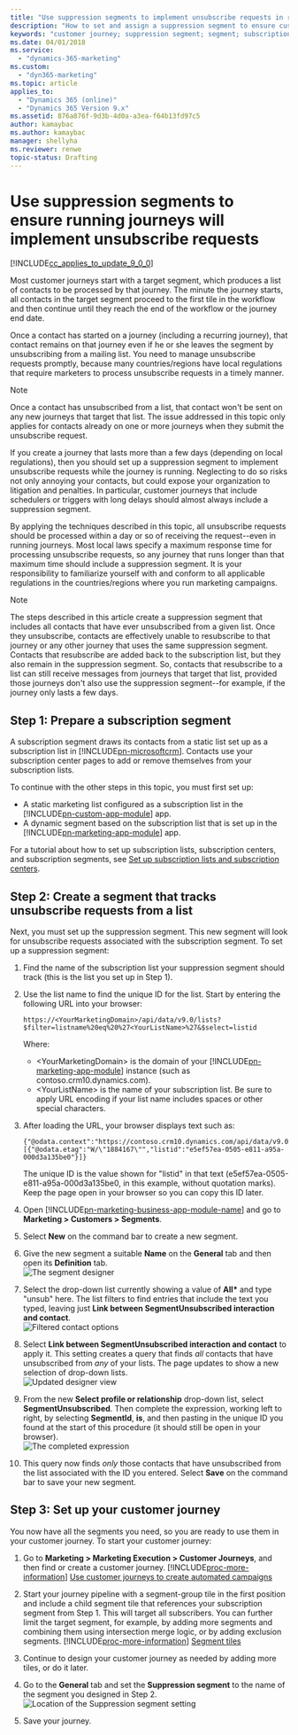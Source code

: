 ```yaml
---
title: "Use suppression segments to implement unsubscribe requests in running journeys (Dynamics 365 for Marketing) | Microsoft Docs "
description: "How to set and assign a suppression segment to ensure customer journeys in Dynamics 365 for Marketing implement unsubscribe requests"
keywords: "customer journey; suppression segment; segment; subscriptions; unsubscribe"
ms.date: 04/01/2018
ms.service:
  - "dynamics-365-marketing"
ms.custom:
  - "dyn365-marketing"
ms.topic: article
applies_to:
  - "Dynamics 365 (online)"
  - "Dynamics 365 Version 9.x"
ms.assetid: 876a876f-9d3b-4d0a-a3ea-f64b13fd97c5
author: kamaybac
ms.author: kamaybac
manager: shellyha
ms.reviewer: renwe
topic-status: Drafting
---
```


# Use suppression segments to ensure running journeys will implement unsubscribe requests

[!INCLUDE[cc_applies_to_update_9_0_0](../includes/cc_applies_to_update_9_0_0.md)]

Most customer journeys start with a target segment, which produces a list of contacts to be processed by that journey. The minute the journey starts, all contacts in the target segment proceed to the first tile in the workflow and then continue until they reach the end of the workflow or the journey end date. 

Once a contact has started on a journey (including a recurring journey), that contact remains on that journey even if he or she leaves the segment by unsubscribing from a mailing list. You need to manage unsubscribe requests promptly, because many countries/regions have local regulations that require marketers to process unsubscribe requests in a timely manner. 

> [!NOTE]
> Once a contact has unsubscribed from a list, that contact won't be sent on any new journeys that target that list. The issue addressed in this topic only applies for contacts already on one or more journeys when they submit the unsubscribe request.

If you create a journey that lasts more than a few days (depending on local regulations), then you should set up a suppression segment to implement unsubscribe requests while the journey is running. Neglecting to do so risks not only annoying your contacts, but could expose your organization to litigation and penalties. In particular, customer journeys that include schedulers or triggers with long delays should almost always include a suppression segment.

By applying the techniques described in this topic, all unsubscribe requests should be processed within a day or so of receiving the request--even in running journeys. Most local laws specify a maximum response time for processing unsubscribe requests, so any journey that runs longer than that maximum time should include a suppression segment. It is your responsibility to familiarize yourself with and conform to all applicable regulations in the countries/regions where you run marketing campaigns.

> [!NOTE]
> The steps described in this article create a suppression segment that includes all contacts that have ever unsubscribed from a given list. Once they unsubscribe, contacts are effectively unable to resubscribe to that journey or any other journey that uses the same suppression segment. Contacts that resubscribe are added back to the subscription list, but they also remain in the suppression segment. So, contacts that resubscribe to a list can still receive messages from journeys that target that list, provided those journeys don't also use the suppression segment--for example, if the journey only lasts a few days.

## Step 1: Prepare a subscription segment

A subscription segment draws its contacts from a static list set up as a subscription list in [!INCLUDE[pn-microsoftcrm](../includes/pn-dynamics-365.md)]. Contacts use your subscription center pages to add or remove themselves from your subscription lists.

To continue with the other steps in this topic, you must first set up:

- A static marketing list configured as a subscription list in the [!INCLUDE[pn-custom-app-module](../includes/pn-custom-app-module.md)] app.
- A dynamic segment based on the subscription list that is set up in the [!INCLUDE[pn-marketing-app-module](../includes/pn-marketing-app-module.md)] app.

For a tutorial about how to set up subscription lists, subscription centers, and subscription segments, see [Set up subscription lists and subscription centers](set-up-subscription-center.md).

## Step 2: Create a segment that tracks unsubscribe requests from a list

Next, you must set up the suppression segment. This new segment will look for unsubscribe requests associated with the subscription segment. To set up a suppression segment:

1. Find the name of the subscription list your suppression segment should track (this is the list you set up in Step 1).

2. Use the list name to find the unique ID for the list. Start by entering the following URL into your browser:  
    ```clean
    https://<YourMarketingDomain>/api/data/v9.0/lists?$filter=listname%20eq%20%27<YourListName>%27&$select=listid
    ```
     Where:  
   - &lt;YourMarketingDomain&gt; is the domain of your [!INCLUDE[pn-marketing-app-module](../includes/pn-marketing-app-module.md)] instance (such as contoso.crm10.dynamics.com).
   - &lt;YourListName&gt; is the name of your subscription list. Be sure to apply URL encoding if your list name includes spaces or other special characters.

3. After loading the URL, your browser displays text such as:  
    ```clean
    {"@odata.context":"https://contoso.crm10.dynamics.com/api/data/v9.0/$metadata#lists(listid)","value":[{"@odata.etag":"W/\"1884167\"","listid":"e5ef57ea-0505-e811-a95a-000d3a135be0"}]}
    ```
    The unique ID is the value shown for "listid" in that text (e5ef57ea-0505-e811-a95a-000d3a135be0, in this example, without quotation marks). Keep the page open in your browser so you can copy this ID later.

4. Open [!INCLUDE[pn-marketing-business-app-module-name](../includes/pn-marketing-business-app-module-name.md)] and go to **Marketing > Customers > Segments**.

5. Select **New** on the command bar to create a new segment.

6. Give the new segment a suitable **Name** on the **General** tab and then open its **Definition** tab.  
    ![The segment designer](media/suppression-design1.png "The segment designer")

7. Select the drop-down list currently showing a value of **All&ast;** and type "unsub" here. The list filters to find entries that include the text you typed, leaving just **Link between SegmentUnsubscribed interaction and contact**.  
    ![Filtered contact options](media/suppression-design2.png "Filtered contact options")

8. Select **Link between SegmentUnsubscribed interaction and contact** to apply it. This setting creates a query that finds _all_ contacts that have unsubscribed from _any_ of your lists. The page updates to show a new selection of drop-down lists.  
    ![Updated designer view](media/suppression-design3.png "Updated designer view")

9. From the new **Select profile or relationship** drop-down list, select **SegmentUnsubscribed**. Then complete the expression, working left to right, by selecting **SegmentId**, **is**, and then pasting in the unique ID you found at the start of this procedure (it should still be open in your browser).  
    ![The completed expression](media/suppression-design4.png "The completed expression")

10. This query now finds _only_ those contacts that have unsubscribed from the list associated with the ID you entered. Select **Save** on the command bar to save your new segment.

## Step 3: Set up your customer journey

You now have all the segments you need, so you are ready to use them in your customer journey. To start your customer journey:

1. Go to **Marketing > Marketing Execution > Customer Journeys**, and then find or create a customer journey. [!INCLUDE[proc-more-information](../includes/proc-more-information.md)] [Use customer journeys to create automated campaigns](customer-journeys-create-automated-campaigns.md)

2. Start your journey pipeline with a segment-group tile in the first position and include a child segment tile that references your subscription segment from Step 1. This will target all subscribers. You can further limit the target segment, for example, by adding more segments and combining them using intersection merge logic, or by adding exclusion segments. [!INCLUDE[proc-more-information](../includes/proc-more-information.md)] [Segment tiles](customer-journey-tiles-reference.md#segment)

3. Continue to design your customer journey as needed by adding more tiles, or do it later.

4. Go to the **General** tab and set the **Suppression segment** to the name of the segment you designed in Step 2.  
    ![Location of the Suppression segment setting](media/suppression-design5.png "Location of the Suppression segment setting")

5. Save your journey.
